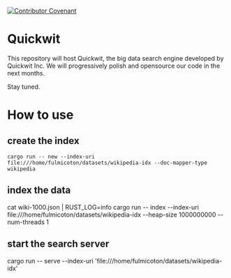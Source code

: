 [![Contributor Covenant](https://img.shields.io/badge/Contributor%20Covenant-2.0-4baaaa.svg)](CODE_OF_CONDUCT.md)

# Quickwit

This repository will host Quickwit, the big data search engine developed by Quickwit Inc.
We will progressively polish and opensource our code in the next months.

Stay tuned.


# How to use


## create the index

```
cargo run -- new --index-uri file:///home/fulmicoton/datasets/wikipedia-idx --doc-mapper-type wikipedia
```

## index the data

cat wiki-1000.json | RUST_LOG=info cargo run -- index --index-uri file:///home/fulmicoton/datasets/wikipedia-idx --heap-size 1000000000 --num-threads 1

## start the search server

cargo run -- serve --index-uri 'file:///home/fulmicoton/datasets/wikipedia-idx'
```
